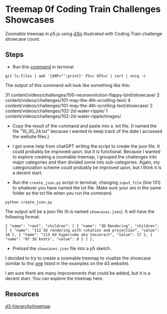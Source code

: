 # Treemap 0f Coding Train Challenges Showcases

Zoomable treemap in p5.js using [d3js](https://d3js.org) illustrated with Coding Train challenge showcase count.

## Steps

- Run this [command](https://stackoverflow.com/questions/71669974/how-to-count-number-of-tracked-files-in-each-sub-directory-of-the-repository) in terminal

`git ls-files | awk '{$NF="";print}' FS=/ OFS=/ | sort | uniq -c`

The output of this command will look like something like this:

31 content/videos/challenges/100-neuroevolution-flappy-bird/showcase/
2 content/videos/challenges/101-may-the-4th-scrolling-text/
4 content/videos/challenges/101-may-the-4th-scrolling-text/showcase/
2 content/videos/challenges/102-2d-water-ripple/
1 content/videos/challenges/102-2d-water-ripple/images/

- Copy the result of the command and paste into a .txt file. (I named the file "10_30_24.txt" because I wanted to keep track of the date I accessed the website files.)

- I got some help from chatGPT writing the script to create the json file. It could probably be improved upon, but it is functional. Because I wanted to explore creating a zoomable treemap, I grouped the challenges into major categories and then divided some into sub-categories. Again, my categorization scheme could probably be improved upon, but I think it is a decent start.

- Run the `create_json.py` script in terminal, changing `input_file` (line 131) to whatever you have named the txt file. Make sure your are in the same folder as the txt file when you run the command.

`python create_json.py`

The output will be a json file (It is named `showcases.json`). It will have the following format:

`{
    "name": "root",
    "children": [
        {
            "name": "3D Rendering",
            "children": [
                {
                    "name": "112 3d rendering with rotation and projection",
                    "value": 18
                },
                {
                    "name": "113 4d hypercube aka tesseract",
                    "value": 17
                },
                {
                    "name": "87 3d knots",
                    "value": 8
                }
            ]
        },
`

- Preload the `showcases.json` file into a p5 sketch.

I decided to try to create a zoomable treemap to viualize the showcase (similar to this [one](https://observablehq.com/@d3/zoomable-treemap) listed in the examples on the d3 website).

I am sure there are many improvements that could be added, but it is a decent start. You can explore the treemap here.

## Resources

[d3-hierarchy/treemap](https://d3js.org/d3-hierarchy/treemap)
